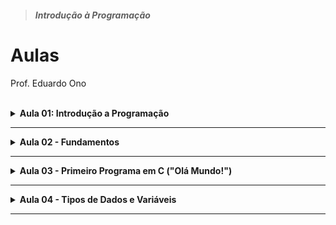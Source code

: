 > ##### Introdução à Programação

# Aulas

Prof. Eduardo Ono

<br>

<details id="aula-01">
  <summary>
    <strong>Aula 01: Introdução a Programação</strong>
  </summary>
  <section markdown="1">
  <hr>

  * ## Conceitos

    * [Overview](../conteudo/00-overview/)

  * ## Criando o Ambiente de Desenvolvimento

    * [Compilador GCC](../conteudo/01-ambiente-de-desenvolvimento/README.md#compilador-tdm-gcc)

    * [Editor Microsoft Visual Studio Code (VS Code)](../conteudo/01-ambiente-de-desenvolvimento/README.md#microsoft-visual-studio-code-vs-code)

  </section>
</details>

---

<details id="aula-02">
  <summary>
    <strong>Aula 02 - Fundamentos</strong>
  </summary>
  <section markdown="1">

* Algoritmos

* Programa de Computador

* Compilação

* Código executável

  </section>
</details>

---

<details id="aula-03">
  <summary>
    <strong>Aula 03 - Primeiro Programa em C ("Olá Mundo!")</strong>
  </summary>
  <section markdown="1">

* Programa "Olá mundo!"

* [Tabela ASCII](../conteudo/03-primeiro-programa-em-c/tabela-ascii.md)

  </section>
</details>

---

<details id="aula-04">
    <summary>
        <strong>Aula 04 - Tipos de Dados e Variáveis</strong>
    </summary>
    <section markdown="1">

* ### Tipos de Dados

  * Tipos de Dados em Linguagem C

  * Tamanho dos Tipos

  * Especificadores de Formatos

* ### Variáveis

    * Declaração de uma variável

    * Definição de uma variável

    </section>
</details>

---

<br>
